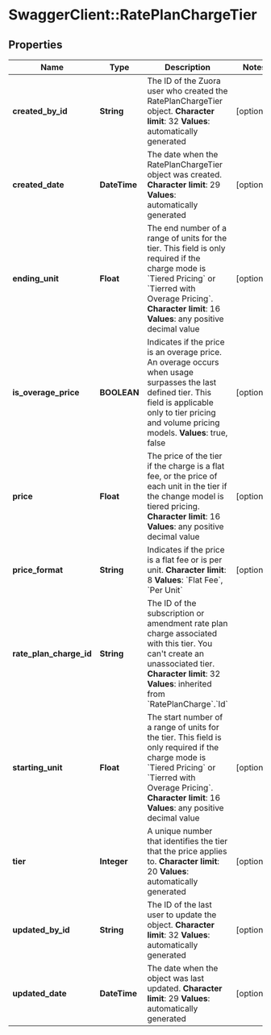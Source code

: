 # SwaggerClient::RatePlanChargeTier

## Properties
Name | Type | Description | Notes
------------ | ------------- | ------------- | -------------
**created_by_id** | **String** | The ID of the Zuora user who created the RatePlanChargeTier object.  **Character limit**: 32   **Values**: automatically generated  | [optional] 
**created_date** | **DateTime** |  The date when the RatePlanChargeTier object was created.   **Character limit**: 29   **Values**: automatically generated  | [optional] 
**ending_unit** | **Float** |  The end number of a range of units for the tier. This field is only required if the charge mode is &#x60;Tiered Pricing&#x60; or &#x60;Tierred with Overage Pricing&#x60;.   **Character limit**: 16   **Values**: any positive decimal value  | [optional] 
**is_overage_price** | **BOOLEAN** |  Indicates if the price is an overage price. An overage occurs when usage surpasses the last defined tier. This field is applicable only to tier pricing and volume pricing models.    **Values**: true, false  | [optional] 
**price** | **Float** |  The price of the tier if the charge is a flat fee, or the price of each unit in the tier if the change model is tiered pricing.   **Character limit**: 16   **Values**: any positive decimal value  | [optional] 
**price_format** | **String** |  Indicates if the price is a flat fee or is per unit.   **Character limit**: 8   **Values**: &#x60;Flat Fee&#x60;, &#x60;Per Unit&#x60;  | [optional] 
**rate_plan_charge_id** | **String** |  The ID of the subscription or amendment rate plan charge associated with this tier. You can&#39;t create an unassociated tier.   **Character limit**: 32   **Values**: inherited from &#x60;RatePlanCharge&#x60;.&#x60;Id&#x60;  | 
**starting_unit** | **Float** |  The start number of a range of units for the tier. This field is only required if the charge mode is &#x60;Tiered Pricing&#x60; or &#x60;Tierred with Overage Pricing&#x60;.   **Character limit**: 16   **Values**: any positive decimal value  | [optional] 
**tier** | **Integer** |  A unique number that identifies the tier that the price applies to.   **Character limit**: 20   **Values**: automatically generated  | [optional] 
**updated_by_id** | **String** | The ID of the last user to update the object.  **Character limit**: 32   **Values**: automatically generated  | [optional] 
**updated_date** | **DateTime** |  The date when the object was last updated.   **Character limit**: 29   **Values**: automatically generated  | [optional] 


